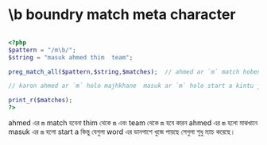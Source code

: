 # \b boundry match meta character

```php

<?php
$pattern = "/m\b/";
$string = "masuk ahmed thim  team";

preg_match_all($pattern,$string,$matches);  // ahmed ar `m` match hobena thim theke m and team theke m hobe

// karon ahmed ar `m` holo majhkhane  masuk ar `m` holo start a kintu jegula word ar pechone diye match korbe segula shudu match korbe

print_r($matches);
?>

```

ahmed এর `m` match হবেনা thim থেকে `m` এবং team থেকে `m` হবে
কারন ahmed এর `m` হলো মাঝখানে  masuk এর  `m` হলো  start a
কিন্তু যেগুলা word এর ডানপাশে খুজে পায়ছে সেগুলা শুধু ম্যাচ করেছে।
